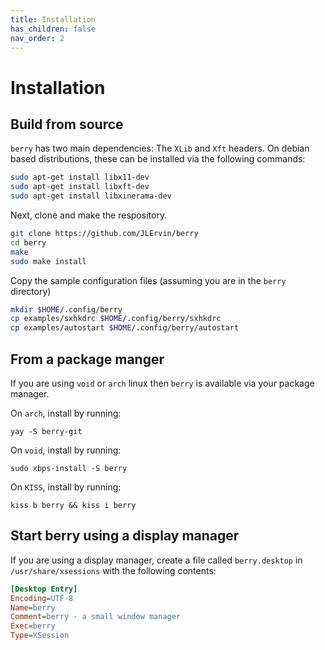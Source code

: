 ```yaml
---
title: Installation
has_children: false
nav_order: 2
---
```


# Installation

## Build from source

`berry` has two main dependencies: The `XLib` and `Xft` headers.
On debian based distributions, these can be installed via the following commands:

```bash
sudo apt-get install libx11-dev
sudo apt-get install libxft-dev
sudo apt-get install libxinerama-dev
```

Next, clone and make the respository.

```bash
git clone https://github.com/JLErvin/berry
cd berry
make
sudo make install
```
Copy the sample configuration files (assuming you are in the `berry` directory)

```bash
mkdir $HOME/.config/berry
cp examples/sxhkdrc $HOME/.config/berry/sxhkdrc
cp examples/autostart $HOME/.config/berry/autostart
```

## From a package manger

If you are using `void` or `arch` linux then `berry` is available via your package manager.

On `arch`, install by running:
```
yay -S berry-git
```

On `void`, install by running:
```
sudo xbps-install -S berry
```

On `KISS`, install by running:
```
kiss b berry && kiss i berry
```

## Start berry using a display manager

If you are using a display manager, create a file called `berry.desktop` in `/usr/share/xsessions`
with the following contents:

```ini
[Desktop Entry]
Encoding=UTF-8
Name=berry
Comment=berry - a small window manager
Exec=berry
Type=XSession
```
